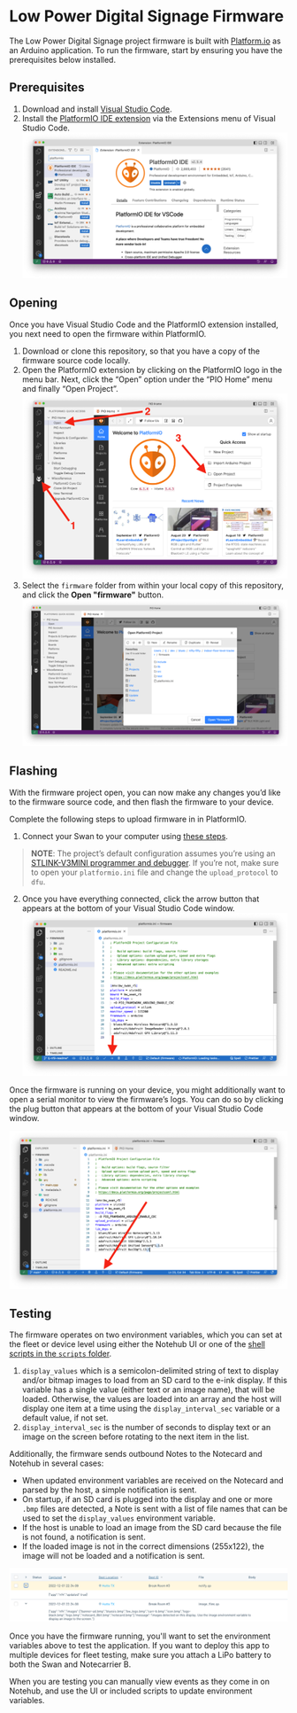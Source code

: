 # Low Power Digital Signage Firmware

The Low Power Digital Signage project firmware is built with [Platform.io](https://platformio.org/)
as an Arduino application. To run the firmware, start by ensuring you have
the prerequisites below installed.

## Prerequisites

1. Download and install [Visual Studio Code](https://code.visualstudio.com/).
1. Install the [PlatformIO IDE extension](https://marketplace.visualstudio.com/items?itemName=platformio.platformio-ide)
via the Extensions menu of Visual Studio Code.
![Visual Studio Code extensions menu with a search of "platformio"](../images/platformio-extension.png)

## Opening

Once you have Visual Studio Code and the PlatformIO extension installed, you next need
to open the firmware within PlatformIO.

1. Download or clone this repository, so that you have a copy of the firmware source
code locally.
1. Open the PlatformIO extension by clicking on the PlatformIO logo in the menu bar. Next,
click the “Open” option under the “PIO Home” menu  and finally “Open Project”.
![Instructions on how to open a project in PlatformIO](../images/platformio-open-project.png)
1. Select the `firmware` folder from within your local copy of this repository,
and click the **Open "firmware"** button.
![How to open the firmware folder in PlatformIO](../images/platformio-open-firmware.png)

## Flashing

With the firmware project open, you can now make any changes you’d like to the firmware
source code, and then flash the firmware to your device.

Complete the following steps to upload firmware in in PlatformIO.

1. Connect your Swan to your computer using [these steps](https://dev.blues.io/quickstart/swan-quickstart/#programming-swan-platformio).

> **NOTE**: The project’s default configuration assumes you’re using an
[STLINK-V3MINI programmer and debugger](https://shop.blues.io/products/stlink-v3mini).
If you’re not, make sure to open your `platformio.ini` file and change the `upload_protocol`
to `dfu`.

2. Once you have everything connected, click the arrow button that appears at the
bottom of your Visual Studio Code window.
![Uploading firmware in PlatformIO](../images/platformio-upload.png)

Once the firmware is running on your device, you might additionally want to open a serial
monitor to view the firmware’s logs. You can do so by clicking the plug button that appears
at the bottom of your Visual Studio Code window.

![Opening a serial monitor in PlatformIO](../images/platformio-serial-monitor.png)

## Testing

The firmware operates on two environment variables, which you can set at the fleet or device level using either the Notehub UI or one of the [shell scripts in the `scripts` folder](../scripts/).

1. `display_values` which is a semicolon-delimited string of text to display and/or bitmap images to load from an SD card to the e-ink display. If this variable has a single value (either text or an image name), that will be loaded. Otherwise, the values are loaded into an array and the host will display one item at a time using the `display_interval_sec` variable or a default value, if not set.
1. `display_interval_sec` is the number of seconds to display text or an image on the screen before rotating to the next item in the list.

Additionally, the firmware sends outbound Notes to the Notecard and Notehub in several cases:

- When updated environment variables are received on the Notecard and parsed by the host, a simple notification is sent.
- On startup, if an SD card is plugged into the display and one or more `.bmp` files are detected, a Note is sent with a list of file names that can be used to set the `display_values` environment variable.
- If the host is unable to load an image from the SD card because the file is not found, a notification is sent.
- If the loaded image is not in the correct dimensions (255x122), the image will not be loaded and a notification is sent.

![Example of Events sent by a display](../images/notehub-events.png)

Once you have the firmware running, you'll want to set the environment variables above to test the application. If you want to deploy this app to multiple devices for fleet testing, make sure you attach a LiPo battery to both the Swan and Notecarrier B.

When you are testing you can manually view events as they come in on Notehub, and use the UI or included scripts to update environment variables.
